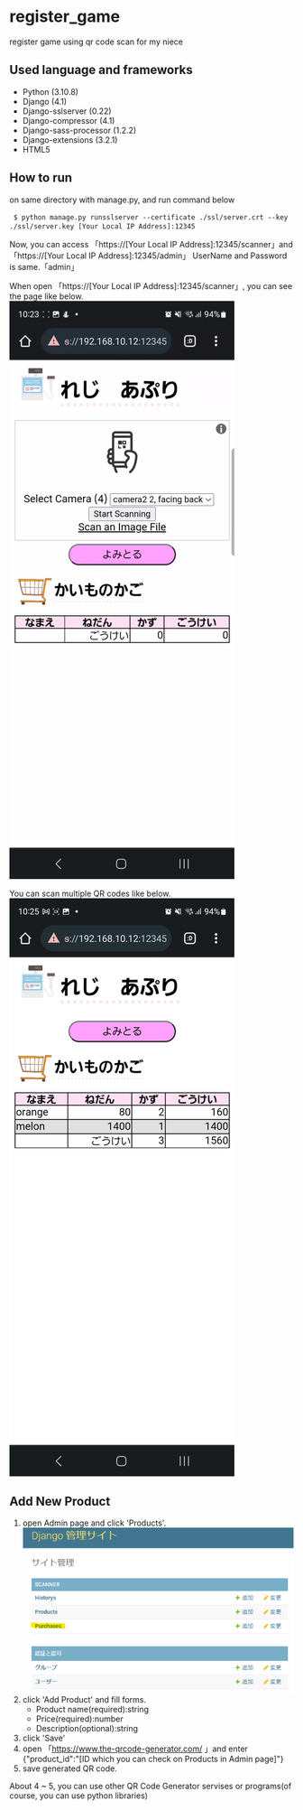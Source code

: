 # register_game

register game using qr code scan for my niece

## Used language and frameworks

- Python (3.10.8)
- Django (4.1)
- Django-sslserver (0.22)
- Django-compressor (4.1)
- Django-sass-processor (1.2.2)
- Django-extensions (3.2.1)
- HTML5
  
## How to run

on same directory with manage.py, and run command below

```
 $ python manage.py runsslserver --certificate ./ssl/server.crt --key ./ssl/server.key [Your Local IP Address]:12345
```

Now, you can access 「https://[Your Local IP Address]:12345/scanner」and 「https://[Your Local IP Address]:12345/admin」
UserName and Password is same.「admin」

When open 「https://[Your Local IP Address]:12345/scanner」, you can see the page like below.
![scanner-top](./img/scanner-top.jpg)

You can scan multiple QR codes like below.
![scanner-used](./img/scanner-used.jpg)

## Add New Product

1. open Admin page and click 'Products'.
   ![Admin-top](./img/admin-top.png)
2. click 'Add Product' and fill forms.
   - Product name(required):string
   - Price(required):number
   - Description(optional):string
3. click 'Save'
4. open 「https://www.the-qrcode-generator.com/ 」and enter
   {"product_id":"[ID which you can check on Products in Admin page]"}
5. save generated QR code.

About 4 ~ 5, you can use other QR Code Generator servises or programs(of course, you can use python libraries)


